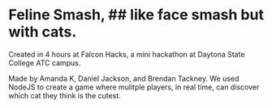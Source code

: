 # Feline Smash, ## like face smash but with cats.
Created in 4 hours at Falcon Hacks, a mini hackathon at Daytona State College ATC campus.

Made by Amanda K, Daniel Jackson, and Brendan Tackney.
We used NodeJS to create a  game where mulitple players, in real time, can discover which cat they think is the cutest.




